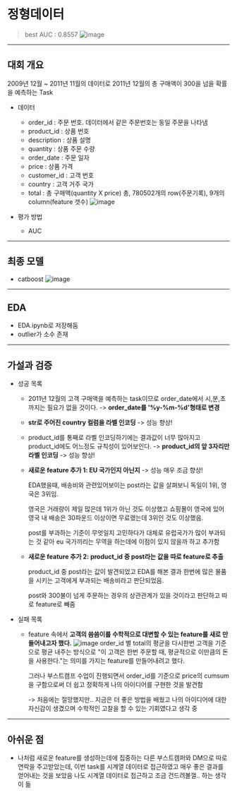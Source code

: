 # 정형데이터
> best AUC : 0.8557
![image](https://user-images.githubusercontent.com/54899906/120735668-fa602980-c525-11eb-82f9-e14bfb5eba56.png)
---
## 대회 개요
2009년 12월 ~ 2011년 11월의 데이터로 2011년 12월의 총 구매액이 300을 넘을 확률을 예측하는 Task
- 데이터
  - order_id : 주문 번호. 데이터에서 같은 주문번호는 동일 주문을 나타냄
  - product_id : 상품 번호
  - description : 상품 설명
  - quantity : 상품 주문 수량
  - order_date : 주문 일자
  - price : 상품 가격
  - customer_id : 고객 번호
  - country : 고객 거주 국가
  - total : 총 구매액(quantity X price)
  총, 780502개의 row(주문기록), 9개의 column(feature 갯수)
![image](https://user-images.githubusercontent.com/54899906/120739239-2b435d00-c52c-11eb-856a-fd2df35591e3.png)

- 평가 방법
  - AUC
---
## 최종 모델
- catboost
![image](https://user-images.githubusercontent.com/54899906/120744186-6b5b0d80-c535-11eb-8591-12290dedf650.png)


---
## EDA
- EDA.ipynb로 저장해둠
- outlier가 소수 존재
---
## 가설과 검증
- 성공 목록
  - 2011년 12월의 고객 구매액을 예측하는 task이므로 order_date에서 시,분,초까지는 필요가 없을 것이다. -> **order_date를 '%y-%m-%d'형태로 변경**
  - **str로 주어진 country 컬럼을 라벨 인코딩** -> 성능 향상!
  - product_id를 통째로 라벨 인코딩하기에는 결과값이 너무 많아지고 product_id에도 어느정도 규칙성이 있어보인다. -> **product_id의 앞 3자리만 라벨 인코딩** -> 성능 향상!
  - **새로운 feature 추가 1: EU 국가인지 아닌지** -> 성능 매우 조금 향상!
    
    EDA했을때, 배송비와 관련있어보이는 post라는 값을 살펴보니 독일이 1위, 영국은 3위임.
    
    영국은 거래량이 제일 많은데 1위가 아닌 것도 이상했고 쇼핑몰이 영국에 있어 영국 내 배송은 30파운드 이상이면 무료랬는데 3위인 것도 이상했음.
    
    post를 부과하는 기준이 무엇일지 고민하다가 대체로 유럽국가가 많이 부과되는 것 같아 eu 국가끼리는 무역을 하는데에 이점이 있지 않을까 하고 추가함
  - **새로운 feature 추가 2: product_id 중 post라는 값을 따로 feature로 추출**

    product_id 중 post라는 값이 발견되었고 EDA를 해본 결과 한번에 많은 물품을 시키는 고객에게 부과되는 배송비라고 판단되었음.
    
    post와 300불이 넘게 주문하는 경우의 상관관계가 있을 것이라고 판단하고 따로 feature로 빼줌
- 실패 목록
  - feature 속에서 **고객의 씀씀이를 수학적으로 대변할 수 있는 feature를 새로 만들어내고자 했다.**
    ![image](https://user-images.githubusercontent.com/54899906/120737117-75c2da80-c528-11eb-8fa6-bdb0ef51a310.png)
    order_id 별 total의 평균을 다시한번 고객을 기준으로 평균 내주는 방식으로 "이 고객은 한번 주문할 때, 평균적으로 이만큼의 돈을 사용한다."는 의미를 가지는 feature를 만들어내려고 했다.
    
    그러나 부스트캠프 수업이 진행되면서 order_id를 기준으로 price의 cumsum을 구함으로써 더 쉽고 정확하게 나의 아이디어를 구현한 것을 발견함
    
    -> 처음에는 절망했지만.. 지금은 더 좋은 방법을 배웠고 나의 아이디어에 대한 자신감이 생겼으며 수학적인 고찰을 할 수 있는 기회였다고 생각 중

---
## 아쉬운 점
- 나처럼 새로운 feature를 생성하는데에 집중하는 다른 부스트캠퍼와 DM으로 따로 연락을 주고받았는데, 이번 task를 시계열 데이터로 접근하였고 매우 좋은 결과를 얻어내는 것을 보았음
  나도 시계열 데이터로 접근하고 조금 건드려볼껄.. 하는 생각이 듦
